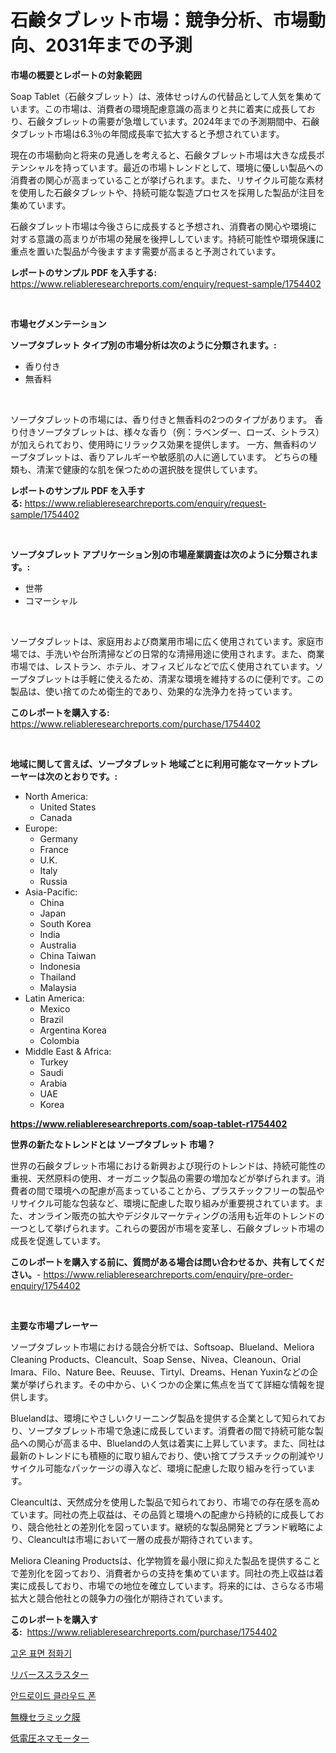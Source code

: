 <p><h1>石鹸タブレット市場：競争分析、市場動向、2031年までの予測</h1></p><p><strong>市場の概要とレポートの対象範囲</strong></p>
<p><p>Soap Tablet（石鹸タブレット）は、液体せっけんの代替品として人気を集めています。この市場は、消費者の環境配慮意識の高まりと共に着実に成長しており、石鹸タブレットの需要が急増しています。2024年までの予測期間中、石鹸タブレット市場は6.3％の年間成長率で拡大すると予想されています。</p><p>現在の市場動向と将来の見通しを考えると、石鹸タブレット市場は大きな成長ポテンシャルを持っています。最近の市場トレンドとして、環境に優しい製品への消費者の関心が高まっていることが挙げられます。また、リサイクル可能な素材を使用した石鹸タブレットや、持続可能な製造プロセスを採用した製品が注目を集めています。</p><p>石鹸タブレット市場は今後さらに成長すると予想され、消費者の関心や環境に対する意識の高まりが市場の発展を後押ししています。持続可能性や環境保護に重点を置いた製品が今後ますます需要が高まると予測されています。</p></p>
<p><strong>レポートのサンプル PDF を入手する:</strong> <a href="https://www.reliableresearchreports.com/enquiry/request-sample/1754402">https://www.reliableresearchreports.com/enquiry/request-sample/1754402</a></p>
<p>&nbsp;</p>
<p><strong>市場セグメンテーション</strong></p>
<p><strong>ソープタブレット タイプ別の市場分析は次のように分類されます。:</strong></p>
<p><ul><li>香り付き</li><li>無香料</li></ul></p>
<p>&nbsp;</p>
<p><p>ソープタブレットの市場には、香り付きと無香料の2つのタイプがあります。 香り付きソープタブレットは、様々な香り（例：ラベンダー、ローズ、シトラス）が加えられており、使用時にリラックス効果を提供します。 一方、無香料のソープタブレットは、香りアレルギーや敏感肌の人に適しています。 どちらの種類も、清潔で健康的な肌を保つための選択肢を提供しています。</p></p>
<p><strong>レポートのサンプル PDF を入手する:</strong>&nbsp;<a href="https://www.reliableresearchreports.com/enquiry/request-sample/1754402">https://www.reliableresearchreports.com/enquiry/request-sample/1754402</a></p>
<p>&nbsp;</p>
<p><strong> ソープタブレット アプリケーション別の市場産業調査は次のように分類されます。:</strong></p>
<p><ul><li>世帯</li><li>コマーシャル</li></ul></p>
<p>&nbsp;</p>
<p><p>ソープタブレットは、家庭用および商業用市場に広く使用されています。家庭市場では、手洗いや台所清掃などの日常的な清掃用途に使用されます。また、商業市場では、レストラン、ホテル、オフィスビルなどで広く使用されています。ソープタブレットは手軽に使えるため、清潔な環境を維持するのに便利です。この製品は、使い捨てのため衛生的であり、効果的な洗浄力を持っています。</p></p>
<p><strong>このレポートを購入する:</strong>&nbsp; <a href="https://www.reliableresearchreports.com/purchase/1754402">https://www.reliableresearchreports.com/purchase/1754402</a></p>
<p>&nbsp;</p>
<p><strong>地域に関して言えば、ソープタブレット 地域ごとに利用可能なマーケットプレーヤーは次のとおりです。:</strong></p>
<p><ul>
    <li>
        North America:
        <ul>
            <li>United States</li>
            <li>Canada</li>
        </ul>
    </li>
    <li>
        Europe:
        <ul>
            <li>Germany</li>
            <li>France</li>
            <li>U.K.</li>
            <li>Italy</li>
            <li>Russia</li>
        </ul>
    </li>
    <li>
        Asia-Pacific:
        <ul>
            <li>China</li>
            <li>Japan</li>
            <li>South Korea</li>
            <li>India</li>
            <li>Australia</li>
            <li>China Taiwan</li>
            <li>Indonesia</li>
            <li>Thailand</li>
            <li>Malaysia</li>
        </ul>
    </li>
    <li>
        Latin America:
        <ul>
            <li>Mexico</li>
            <li>Brazil</li>
            <li>Argentina Korea</li>
            <li>Colombia</li>
        </ul>
    </li>
    <li>
        Middle East & Africa:
        <ul>
            <li>Turkey</li>
            <li>Saudi</li>
            <li>Arabia</li>
            <li>UAE</li>
            <li>Korea</li>
        </ul>
    </li>
    </ul></p>
<p><strong><a href="https://www.reliableresearchreports.com/soap-tablet-r1754402">https://www.reliableresearchreports.com/soap-tablet-r1754402</a></strong>&nbsp;</p>
<p><strong>世界の新たなトレンドとは ソープタブレット 市場？</strong></p>
<p><p>世界の石鹸タブレット市場における新興および現行のトレンドは、持続可能性の重視、天然原料の使用、オーガニック製品の需要の増加などが挙げられます。消費者の間で環境への配慮が高まっていることから、プラスチックフリーの製品やリサイクル可能な包装など、環境に配慮した取り組みが重要視されています。また、オンライン販売の拡大やデジタルマーケティングの活用も近年のトレンドの一つとして挙げられます。これらの要因が市場を変革し、石鹸タブレット市場の成長を促進しています。</p></p>
<p><strong>このレポートを購入する前に、質問がある場合は問い合わせるか、共有してください。</strong>- <a href="https://www.reliableresearchreports.com/enquiry/pre-order-enquiry/1754402">https://www.reliableresearchreports.com/enquiry/pre-order-enquiry/1754402</a></p>
<p>&nbsp;</p>
<p><strong>主要な市場プレーヤー</strong></p>
<p><p>ソープタブレット市場における競合分析では、Softsoap、Blueland、Meliora Cleaning Products、Cleancult、Soap Sense、Nivea、Cleanoun、Orial Imara、Filo、Nature Bee、Reuuse、Tirtyl、Dreams、Henan Yuxinなどの企業が挙げられます。その中から、いくつかの企業に焦点を当てて詳細な情報を提供します。</p><p>Bluelandは、環境にやさしいクリーニング製品を提供する企業として知られており、ソープタブレット市場で急速に成長しています。消費者の間で持続可能な製品への関心が高まる中、Bluelandの人気は着実に上昇しています。また、同社は最新のトレンドにも積極的に取り組んでおり、使い捨てプラスチックの削減やリサイクル可能なパッケージの導入など、環境に配慮した取り組みを行っています。</p><p>Cleancultは、天然成分を使用した製品で知られており、市場での存在感を高めています。同社の売上収益は、その品質と環境への配慮から持続的に成長しており、競合他社との差別化を図っています。継続的な製品開発とブランド戦略により、Cleancultは市場において一層の成長が期待されています。</p><p>Meliora Cleaning Productsは、化学物質を最小限に抑えた製品を提供することで差別化を図っており、消費者からの支持を集めています。同社の売上収益は着実に成長しており、市場での地位を確立しています。将来的には、さらなる市場拡大と競合他社との競争力の強化が期待されています。</p></p>
<p><strong>このレポートを購入する:</strong>&nbsp;&nbsp;<a href="https://www.reliableresearchreports.com/purchase/1754402">https://www.reliableresearchreports.com/purchase/1754402</a></p>
<p><p><a href="https://medium.com/@johnjames655/%EC%97%B4%ED%91%9C-%EB%A9%B4%EC%A0%91-%EC%B9%A8%EC%B0%A9-%EA%B0%80%ED%8C%8C-%EC%A0%81%EB%8B%B9%EC%9C%84%EC%9D%98-%EC%9D%BC%EB%A1%80%EC%97%90-%EB%8C%80%ED%95%9C-%EC%A0%81%ED%8C%AC-%ED%98%81%EC%85%94%EB%93%A4-%ED%98%81%EB%8F%84-%ED%8A%B8%EB%9E%9C%EB%93%9C-%EB%B0%8F-%EC%A6%9D%EB%B6%84-%EC%A0%84%EB%9E%B5%EC%97%90-%EB%8C%80%ED%95%9C-%ED%86%B5%EC%B0%B0%EB%A0%A5-bf7fec5173fb">고온 표면 점화기</a></p><p><a href="https://medium.com/@raymanta28/%E9%80%86%E6%8E%A8%E9%80%B2%E8%A3%85%E7%BD%AE%E5%B8%82%E5%A0%B4%E3%81%AE%E3%83%A1%E3%83%88%E3%83%AA%E3%82%AF%E3%82%B9%E3%81%AE%E8%A7%A3%E8%AA%AD-%E5%B8%82%E5%A0%B4%E3%82%B7%E3%82%A7%E3%82%A2-%E3%83%88%E3%83%AC%E3%83%B3%E3%83%89-%E6%88%90%E9%95%B7%E3%83%91%E3%82%BF%E3%83%BC%E3%83%B3-96273b23b98c">リバーススラスター</a></p><p><a href="https://medium.com/@lolitanader1/%EC%95%88%EB%93%9C%EB%A1%9C%EC%9D%B4%EB%93%9C-%ED%81%B4%EB%9D%BC%EC%9A%B0%EB%93%9C%ED%8F%B0-%EC%8B%9C%EC%9E%A5-%EB%B3%B4%EA%B3%A0%EC%84%9C%EB%8A%94-%EC%9D%B4-%EC%8B%9C%EC%9E%A5%EC%9D%98-%EC%B5%9C%EC%8B%A0-%ED%8A%B8%EB%A0%8C%EB%93%9C%EC%99%80-%EC%84%B1%EC%9E%A5-%EA%B8%B0%ED%9A%8C%EB%A5%BC-%EB%B3%B4%EC%97%AC%EC%A4%8D%EB%8B%88%EB%8B%A4-79ce3b06f1f4">안드로이드 클라우드 폰</a></p><p><a href="https://medium.com/@anabelavenport7854/%E7%84%A1%E6%A9%9F%E3%82%BB%E3%83%A9%E3%83%9F%E3%83%83%E3%82%AF%E8%86%9C%E5%B8%82%E5%A0%B4%E8%A6%8F%E6%A8%A1%E3%81%AF-%E3%82%B0%E3%83%AD%E3%83%BC%E3%83%90%E3%83%AB%E7%94%A3%E6%A5%AD%E3%81%AB%E3%81%8A%E3%81%91%E3%82%8B%E6%9C%80%E9%81%A9%E3%81%AA%E3%83%9E%E3%83%BC%E3%82%B1%E3%83%86%E3%82%A3%E3%83%B3%E3%82%B0%E3%83%81%E3%83%A3%E3%83%B3%E3%83%8D%E3%83%AB%E3%82%92%E7%A4%BA%E3%81%97%E3%81%A6%E3%81%84%E3%81%BE%E3%81%99-77c8a63e55ad">無機セラミック膜</a></p><p><a href="https://github.com/SarahFahey88/Market-Research-Report-List-1/blob/main/973233425368.md">低電圧ネマモーター</a></p></p>